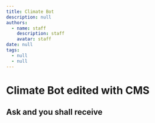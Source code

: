 ```yaml
---
title: Climate Bot
description: null
authors:
  - name: staff
    description: staff
    avatar: staff
date: null
tags:
  - null
  - null
---
```


# Climate Bot edited with CMS

## Ask and you shall receive

<div class="askai-frame-embed" data-id="R3gqzI0uZ0gb4zdfMIiyvzWbWRFgmY"></div>
<script defer type="text/javascript" src="https://myaskai.com/embed-js-min"></script>